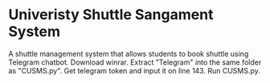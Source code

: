 # Univeristy Shuttle Sangament System
A shuttle management system that allows students to book shuttle using Telegram chatbot.
Download winrar.
Extract "Telegram" into the same folder as "CUSMS.py".
Get telegram token and input it on line 143. 
Run CUSMS.py.

